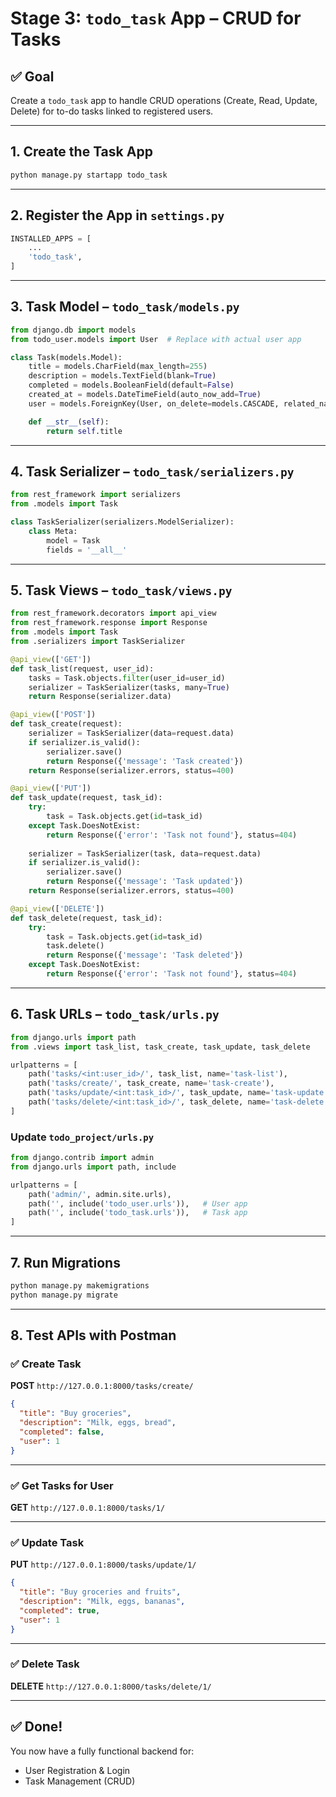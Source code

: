 
# Stage 3: `todo_task` App – CRUD for Tasks

## ✅ Goal
Create a `todo_task` app to handle CRUD operations (Create, Read, Update, Delete) for to-do tasks linked to registered users.

---

## 1. Create the Task App

```bash
python manage.py startapp todo_task
```

---

## 2. Register the App in `settings.py`

```python
INSTALLED_APPS = [
    ...
    'todo_task',
]
```

---

## 3. Task Model – `todo_task/models.py`

```python
from django.db import models
from todo_user.models import User  # Replace with actual user app

class Task(models.Model):
    title = models.CharField(max_length=255)
    description = models.TextField(blank=True)
    completed = models.BooleanField(default=False)
    created_at = models.DateTimeField(auto_now_add=True)
    user = models.ForeignKey(User, on_delete=models.CASCADE, related_name='tasks')

    def __str__(self):
        return self.title
```

---

## 4. Task Serializer – `todo_task/serializers.py`

```python
from rest_framework import serializers
from .models import Task

class TaskSerializer(serializers.ModelSerializer):
    class Meta:
        model = Task
        fields = '__all__'
```

---

## 5. Task Views – `todo_task/views.py`

```python
from rest_framework.decorators import api_view
from rest_framework.response import Response
from .models import Task
from .serializers import TaskSerializer

@api_view(['GET'])
def task_list(request, user_id):
    tasks = Task.objects.filter(user_id=user_id)
    serializer = TaskSerializer(tasks, many=True)
    return Response(serializer.data)

@api_view(['POST'])
def task_create(request):
    serializer = TaskSerializer(data=request.data)
    if serializer.is_valid():
        serializer.save()
        return Response({'message': 'Task created'})
    return Response(serializer.errors, status=400)

@api_view(['PUT'])
def task_update(request, task_id):
    try:
        task = Task.objects.get(id=task_id)
    except Task.DoesNotExist:
        return Response({'error': 'Task not found'}, status=404)
    
    serializer = TaskSerializer(task, data=request.data)
    if serializer.is_valid():
        serializer.save()
        return Response({'message': 'Task updated'})
    return Response(serializer.errors, status=400)

@api_view(['DELETE'])
def task_delete(request, task_id):
    try:
        task = Task.objects.get(id=task_id)
        task.delete()
        return Response({'message': 'Task deleted'})
    except Task.DoesNotExist:
        return Response({'error': 'Task not found'}, status=404)
```

---

## 6. Task URLs – `todo_task/urls.py`

```python
from django.urls import path
from .views import task_list, task_create, task_update, task_delete

urlpatterns = [
    path('tasks/<int:user_id>/', task_list, name='task-list'),
    path('tasks/create/', task_create, name='task-create'),
    path('tasks/update/<int:task_id>/', task_update, name='task-update'),
    path('tasks/delete/<int:task_id>/', task_delete, name='task-delete'),
]
```

### Update `todo_project/urls.py`

```python
from django.contrib import admin
from django.urls import path, include

urlpatterns = [
    path('admin/', admin.site.urls),
    path('', include('todo_user.urls')),   # User app
    path('', include('todo_task.urls')),   # Task app
]
```

---

## 7. Run Migrations

```bash
python manage.py makemigrations
python manage.py migrate
```

---

## 8. Test APIs with Postman

### ✅ Create Task
**POST** `http://127.0.0.1:8000/tasks/create/`

```json
{
  "title": "Buy groceries",
  "description": "Milk, eggs, bread",
  "completed": false,
  "user": 1
}
```

---

### ✅ Get Tasks for User
**GET** `http://127.0.0.1:8000/tasks/1/`

---

### ✅ Update Task
**PUT** `http://127.0.0.1:8000/tasks/update/1/`

```json
{
  "title": "Buy groceries and fruits",
  "description": "Milk, eggs, bananas",
  "completed": true,
  "user": 1
}
```

---

### ✅ Delete Task
**DELETE** `http://127.0.0.1:8000/tasks/delete/1/`

---

## ✅ Done!
You now have a fully functional backend for:
- User Registration & Login
- Task Management (CRUD)
